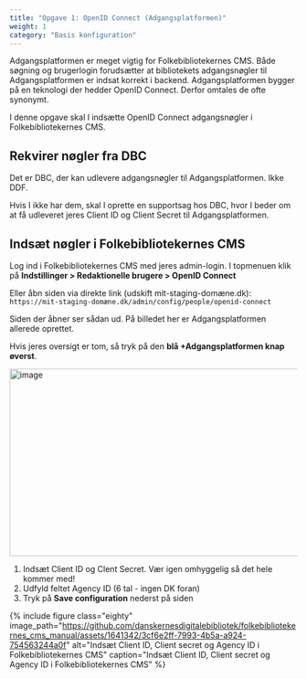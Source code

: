 ```yaml
---
title: "Opgave 1: OpenID Connect (Adgangsplatformen)"
weight: 1
category: "Basis konfiguration"
---
```


Adgangsplatformen er meget vigtig for Folkebibliotekernes CMS. Både søgning og brugerlogin forudsætter at bibliotekets adgangsnøgler til Adgangsplatformen er indsat korrekt i backend. Adgangsplatformen bygger på en teknologi der hedder OpenID Connect. Derfor omtales de ofte synonymt.

I denne opgave skal I indsætte OpenID Connect adgangsnøgler i Folkebibliotekernes CMS.

## Rekvirer nøgler fra DBC

Det er DBC, der kan udlevere adgangsnøgler til Adgangsplatformen. Ikke DDF.

Hvis I ikke har dem, skal I oprette en supportsag hos DBC, hvor I beder om at få udleveret jeres Client ID og Client Secret til Adgangsplatformen. 


## Indsæt nøgler i Folkebibliotekernes CMS

Log ind i Folkebibliotekernes CMS med jeres admin-login. I topmenuen klik på **Indstillinger > Redaktionelle brugere > OpenID Connect**

Eller åbn siden via direkte link (udskift mit-staging-domæne.dk):\
`https://mit-staging-domæne.dk/admin/config/people/openid-connect`

Siden der åbner ser sådan ud. På billedet her er Adgangsplatformen allerede oprettet. 

Hvis jeres oversigt er tom, så tryk på den **blå +Adgangsplatformen knap øverst**.

<img width="1273" height="328" alt="image" src="https://github.com/user-attachments/assets/f8db206a-41ec-4cb3-9a7b-ea296499b9c1" />





1. Indsæt Client ID og Clent Secret. Vær igen omhyggelig så det hele kommer med!
2. Udfyld feltet Agency ID (6 tal - ingen DK foran)
3. Tryk på **Save configuration** nederst på siden

{% include figure class="eighty" image_path="https://github.com/danskernesdigitalebibliotek/folkebibliotekernes_cms_manual/assets/1641342/3cf6e2ff-7993-4b5a-a924-754563244a0f" alt="Indsæt Client ID, Client secret og Agency ID i Folkebibliotekernes CMS" caption="Indsæt Client ID, Client secret og Agency ID i Folkebibliotekernes CMS" %} 
